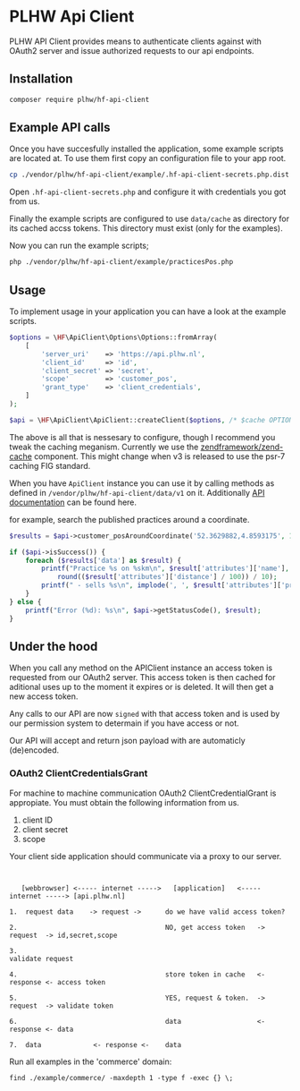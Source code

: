# PLHW Api Client

PLHW API Client provides means to authenticate clients against with OAuth2 server and issue authorized requests to our api endpoints.


## Installation

```bash
composer require plhw/hf-api-client
```



## Example API calls

Once you have succesfully installed the application, some example scripts are located at. To use them first copy an configuration file to your app root. 

```bash
cp ./vendor/plhw/hf-api-client/example/.hf-api-client-secrets.php.dist ./.hf-api-client-secrets.php
```

Open `.hf-api-client-secrets.php` and configure it with credentials you got from us.

Finally the example scripts are configured to use `data/cache` as directory for its cached accss tokens. This directory must exist (only for the examples).

Now you can run the example scripts;

```bash
php ./vendor/plhw/hf-api-client/example/practicesPos.php
```

## Usage

To implement usage in your application you can have a look at the example scripts.

```php
$options = \HF\ApiClient\Options\Options::fromArray(
    [
        'server_uri'    => 'https://api.plhw.nl',
        'client_id'     => 'id',
        'client_secret' => 'secret',    
        'scope'         => 'customer_pos',
        'grant_type'    => 'client_credentials',
    ]
);

$api = \HF\ApiClient\ApiClient::createClient($options, /* $cache OPTIONAL */);
```

The above is all that is nessesary to configure, though I recommend you tweak the caching meganism. Currently we use the [zendframework/zend-cache](https://docs.zendframework.com/zend-cache/) component. This might change when v3 is released to use the psr-7 caching FIG standard.

When you have `ApiClient` instance you can use it by calling methods as defined in `/vendor/plhw/hf-api-client/data/v1` on it. Additionally [API documentation](https://api.plhw.nl/docs) can be found here.

for example, search the published practices around a coordinate.

```php
$results = $api->customer_posAroundCoordinate('52.3629882,4.8593175', 15000, 'insoles');

if ($api->isSuccess()) {
    foreach ($results['data'] as $result) {
        printf("Practice %s on %skm\n", $result['attributes']['name'],
            round(($result['attributes']['distance'] / 100)) / 10);
        printf(" - sells %s\n", implode(', ', $result['attributes']['products']));
    }
} else {
    printf("Error (%d): %s\n", $api->getStatusCode(), $result);
}
```

## Under the hood

When you call any method on the APIClient instance an access token is requested from our OAuth2 server. This access token is then cached for aditional uses up to the moment it expires or is deleted. It will then get a new access token.

Any calls to our API are now `signed` with that access token and is used by our permission system to determain if you have access or not.

Our API will accept and return json payload with are automaticly (de)encoded.

### OAuth2 ClientCredentialsGrant

For machine to machine communication OAuth2 ClientCredentialGrant is appropiate. 
You must obtain the following information from us.

1. client ID
2. client secret
3. scope

Your client side application should communicate via a proxy to our server.

```

               
   [webbrowser] <----- internet ----->   [application]   <----- internet -----> [api.plhw.nl]

1.  request data    -> request ->      do we have valid access token?

2.                                     NO, get access token   -> request  -> id,secret,scope

3.                                                                                validate request

4.                                     store token in cache   <- response <- access token
                                                                     
5.                                     YES, request & token.  -> request  -> validate token

6.                                     data                   <- response <- data

7.  data             <- response <-    data

```




Run all examples in the 'commerce' domain:

```
find ./example/commerce/ -maxdepth 1 -type f -exec {} \;
```